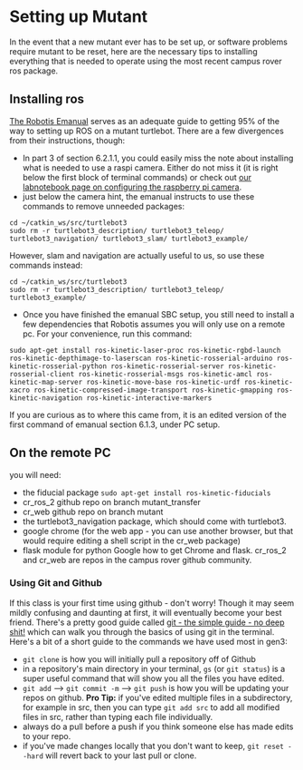 # Setting up Mutant
In the event that a new mutant ever has to be set up, or software problems require mutant to be reset, here are the necessary tips to installing everything that is needed to operate using the most recent campus rover ros package.

## Installing ros
[The Robotis Emanual](http://emanual.robotis.com/docs/en/platform/turtlebot3/raspberry_pi_3_setup/#install-linux-ubuntu-mate) serves as an adequate guide to getting 95% of the way to setting up ROS on a mutant turtlebot. There are a few divergences from their instructions, though:
* In part 3 of section 6.2.1.1, you could easily miss the note about installing what is needed to use a raspi camera. Either do not miss it (it is right below the first block of terminal commands) or check out [our labnotebook page on configuring the raspberry pi camera](RaspiCam.md).
* just below the camera hint, the emanual instructs to use these commands to remove unneeded packages:
```
cd ~/catkin_ws/src/turtlebot3
sudo rm -r turtlebot3_description/ turtlebot3_teleop/ turtlebot3_navigation/ turtlebot3_slam/ turtlebot3_example/
```
However, slam and navigation are actually useful to us, so use these commands instead:
```
cd ~/catkin_ws/src/turtlebot3
sudo rm -r turtlebot3_description/ turtlebot3_teleop/ turtlebot3_example/
```
* Once you have finished the emanual SBC setup, you still need to install a few dependencies that Robotis assumes you will only use on a remote pc. For your convenience, run this command:
```
sudo apt-get install ros-kinetic-laser-proc ros-kinetic-rgbd-launch ros-kinetic-depthimage-to-laserscan ros-kinetic-rosserial-arduino ros-kinetic-rosserial-python ros-kinetic-rosserial-server ros-kinetic-rosserial-client ros-kinetic-rosserial-msgs ros-kinetic-amcl ros-kinetic-map-server ros-kinetic-move-base ros-kinetic-urdf ros-kinetic-xacro ros-kinetic-compressed-image-transport ros-kinetic-gmapping ros-kinetic-navigation ros-kinetic-interactive-markers
```
If you are curious as to where this came from, it is an edited version of the first command of emanual section 6.1.3, under PC setup.


## On the remote PC
you will need:
* the fiducial package `sudo apt-get install ros-kinetic-fiducials`
* cr_ros_2 github repo on branch mutant_transfer
* cr_web github repo on branch mutant
* the turtlebot3_navigation package, which should come with turtlebot3.
* google chrome (for the web app - you can use another browser, but that would require editing a shell script in the cr_web package)
* flask module for python
Google how to get Chrome and flask. cr_ros_2 and cr_web are repos in the campus rover github community. 

### Using Git and Github
If this class is your first time using github - don't worry! Though it may seem mildly confusing and daunting at first, it will eventually become your best friend. There's a pretty good guide called [git - the simple guide - no deep shit!](http://rogerdudler.github.io/git-guide/) which can walk you through the basics of using git in the terminal. Here's a bit of a short guide to the commands we have used most in gen3:
* `git clone` is how you will initially pull a repository off of Github
* in a repository's main directory in your terminal, `gs` (or `git status`) is a super useful command that will show you all the files you have edited.
* `git add` --> `git commit -m` --> `git push` is how you will be updating your repos on github. **Pro Tip:** if you've edited multiple files in a subdirectory, for example in src, then you can type `git add src` to add all modified files in src, rather than typing each file individually.
* always do a pull before a push if you think someone else has made edits to your repo.
* if you've made changes locally that you don't want to keep, `git reset --hard` will revert back to your last pull or clone. 
